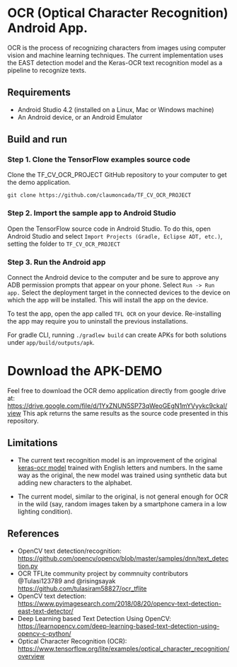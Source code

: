 # OCR (Optical Character Recognition) Android App.

OCR is the process of recognizing characters from images using computer vision
and machine learning techniques. The current implementation uses the EAST detection model and the Keras-OCR text recognition model as a
pipeline to recognize texts.

## Requirements

*   Android Studio 4.2 (installed on a Linux, Mac or Windows machine)
*   An Android device, or an Android Emulator

## Build and run

### Step 1. Clone the TensorFlow examples source code

Clone the TF_CV_OCR_PROJECT GitHub repository to your computer to get the demo
application.

```
git clone https://github.com/claumoncada/TF_CV_OCR_PROJECT
```

### Step 2. Import the sample app to Android Studio

Open the TensorFlow source code in Android Studio. To do this, open Android
Studio and select `Import Projects (Gradle, Eclipse ADT, etc.)`, setting the
folder to `TF_CV_OCR_PROJECT`

### Step 3. Run the Android app

Connect the Android device to the computer and be sure to approve any ADB
permission prompts that appear on your phone. Select `Run -> Run app.` Select
the deployment target in the connected devices to the device on which the app
will be installed. This will install the app on the device.

To test the app, open the app called `TFL OCR` on your device. Re-installing the
app may require you to uninstall the previous installations.

For gradle CLI, running `./gradlew build` can create APKs for both solutions
under `app/build/outputs/apk`.

# Download the APK-DEMO
Feel free to download the OCR demo application directly from google drive at: https://drive.google.com/file/d/1YxZNUN5SP73qWeoGEgN1mYVyykc9ckaI/view
This apk returns the same results as the source code presented in this repository.


## Limitations

*   The current text recognition model is an improvement of the original
    [keras-ocr model](https://tfhub.dev/tulasiram58827/lite-model/keras-ocr/float16/2) trained with English letters and numbers.
    In the same way as the original, the new model  was trained using synthetic data but adding new characters to the alphabet.

*   The current model, similar to the original, is not general enough for OCR in the wild (say, random images
    taken by a smartphone camera in a low lighting condition).



## References

*   OpenCV text detection/recognition:
    https://github.com/opencv/opencv/blob/master/samples/dnn/text_detection.py
*   OCR TFLite community project by commnuity contributors @Tulasi123789 and
    @risingsayak https://github.com/tulasiram58827/ocr_tflite
*   OpenCV text detection:
    https://www.pyimagesearch.com/2018/08/20/opencv-text-detection-east-text-detector/
*   Deep Learning based Text Detection Using OpenCV:
    https://learnopencv.com/deep-learning-based-text-detection-using-opencv-c-python/
*   Optical Character Recognition (OCR):
    https://www.tensorflow.org/lite/examples/optical_character_recognition/overview

